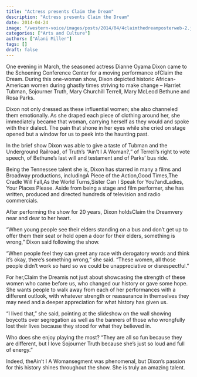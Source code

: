 ```yaml
---
title: "Actress presents Claim the Dream"
description: "Actress presents Claim the Dream"
date: 2014-04-24
image: "/western-voice/images/posts/2014/04/4claimthedreamposterweb-2.jpg"
categories: ["Arts and Culture"]
authors: ["Alani Miller"]
tags: []
draft: false
---
```

One evening in March, the seasoned actress Dianne Oyama Dixon came to the Schoening Conference Center for a moving performance ofClaim the Dream. During this one-woman show, Dixon depicted historic African-American women during ghastly times striving to make change – Harriet Tubman, Sojourner Truth, Mary Churchill Terrell, Mary McLeod Bethune and Rosa Parks.

Dixon not only dressed as these influential women; she also channeled them emotionally. As she draped each piece of clothing around her, she immediately became that woman, carrying herself as they would and spoke with their dialect. The pain that shone in her eyes while she cried on stage opened but a window for us to peek into the haunting past.

In the brief show Dixon was able to give a taste of Tubman and the Underground Railroad, of Truth’s “Ain’t I A Woman?,” of Terrell’s right to vote speech, of Bethune’s last will and testament and of Parks’ bus ride.

Being the Tennessee talent she is, Dixon has starred in many a films and Broadway productions, includingA Piece of the Action,Good Times,The Cradle Will Fall,As the World Turns,Sister Can I Speak for You?andLadies, Your Places Please. Aside from being a stage and film performer, she has written, produced and directed hundreds of television and radio commercials.

After performing the show for 20 years, Dixon holdsClaim the Dreamvery near and dear to her heart.

“When young people see their elders standing on a bus and don’t get up to offer them their seat or hold open a door for their elders, something is wrong,” Dixon said following the show.

“When people feel they can greet any race with derogatory words and think it’s okay, there’s something wrong,” she said. “These women, all those people didn’t work so hard so we could be unappreciative or disrespectful.”

For her,Claim the Dreamis not just about showcasing the strength of these women who came before us, who changed our history or gave some hope. She wants people to walk away from each of her performances with a different outlook, with whatever strength or reassurance in themselves they may need and a deeper appreciation for what history has given us.

“I lived that,” she said, pointing at the slideshow on the wall showing boycotts over segregation as well as the banners of those who wrongfully lost their lives because they stood for what they believed in.

Who does she enjoy playing the most? “They are all so fun because they are different, but I love Sojourner Truth because she’s just so loud and full of energy.”

Indeed, theAin’t I A Womansegment was phenomenal, but Dixon’s passion for this history shines throughout the show. She is truly an amazing talent.